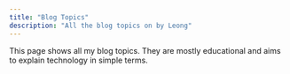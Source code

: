 ```yaml
---
title: "Blog Topics"
description: "All the blog topics on by Leong"
---
```


This page shows all my blog topics. They are mostly educational and aims to
explain technology in simple terms.
